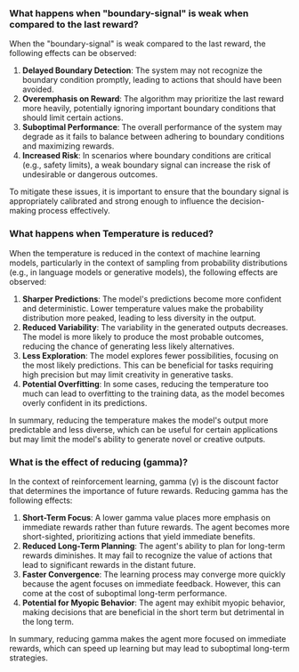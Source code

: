 ### What happens when "boundary-signal" is weak when compared to the last reward?

When the "boundary-signal" is weak compared to the last reward, the following effects can be observed:

1. **Delayed Boundary Detection**: The system may not recognize the boundary condition promptly, leading to actions that should have been avoided.
2. **Overemphasis on Reward**: The algorithm may prioritize the last reward more heavily, potentially ignoring important boundary conditions that should limit certain actions.
3. **Suboptimal Performance**: The overall performance of the system may degrade as it fails to balance between adhering to boundary conditions and maximizing rewards.
4. **Increased Risk**: In scenarios where boundary conditions are critical (e.g., safety limits), a weak boundary signal can increase the risk of undesirable or dangerous outcomes.

To mitigate these issues, it is important to ensure that the boundary signal is appropriately calibrated and strong enough to influence the decision-making process effectively.
### What happens when Temperature is reduced?

When the temperature is reduced in the context of machine learning models, particularly in the context of sampling from probability distributions (e.g., in language models or generative models), the following effects are observed:

1. **Sharper Predictions**: The model's predictions become more confident and deterministic. Lower temperature values make the probability distribution more peaked, leading to less diversity in the output.
2. **Reduced Variability**: The variability in the generated outputs decreases. The model is more likely to produce the most probable outcomes, reducing the chance of generating less likely alternatives.
3. **Less Exploration**: The model explores fewer possibilities, focusing on the most likely predictions. This can be beneficial for tasks requiring high precision but may limit creativity in generative tasks.
4. **Potential Overfitting**: In some cases, reducing the temperature too much can lead to overfitting to the training data, as the model becomes overly confident in its predictions.

In summary, reducing the temperature makes the model's output more predictable and less diverse, which can be useful for certain applications but may limit the model's ability to generate novel or creative outputs.



### What is the effect of reducing (gamma)?

In the context of reinforcement learning, gamma (γ) is the discount factor that determines the importance of future rewards. Reducing gamma has the following effects:

1. **Short-Term Focus**: A lower gamma value places more emphasis on immediate rewards rather than future rewards. The agent becomes more short-sighted, prioritizing actions that yield immediate benefits.
2. **Reduced Long-Term Planning**: The agent's ability to plan for long-term rewards diminishes. It may fail to recognize the value of actions that lead to significant rewards in the distant future.
3. **Faster Convergence**: The learning process may converge more quickly because the agent focuses on immediate feedback. However, this can come at the cost of suboptimal long-term performance.
4. **Potential for Myopic Behavior**: The agent may exhibit myopic behavior, making decisions that are beneficial in the short term but detrimental in the long term.

In summary, reducing gamma makes the agent more focused on immediate rewards, which can speed up learning but may lead to suboptimal long-term strategies.